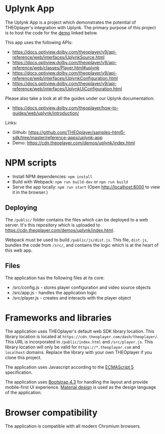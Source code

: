 # Uplynk App
The Uplynk App is a project which demonstrates the potential of THEOplayer's integration with Uplynk.
The primary purpose of this project is to host the code for the [demo](https://cdn.theoplayer.com/demos/uplynk/index.html) linked below.

This app uses the following APIs:
* https://docs.optiview.dolby.com/theoplayer/v9/api-reference/web/interfaces/UplynkSource.html
* https://docs.optiview.dolby.com/theoplayer/v9/api-reference/web/classes/Player.html#uplynk
* https://docs.optiview.dolby.com/theoplayer/v9/api-reference/web/interfaces/UplynkConfiguration.html
* https://docs.optiview.dolby.com/theoplayer/v9/api-reference/web/interfaces/UplynkUiConfiguration.html

Please also take a look at all the guides under our Uplynk documentation:
* https://docs.optiview.dolby.com/theoplayer/how-to-guides/web/uplynk/introduction/

Links:
* Github: https://github.com/THEOplayer/samples-html5-sdk/tree/master/reference-apps/uplynk-app
* Demo: https://cdn.theoplayer.com/demos/uplynk/index.html

# NPM scripts

- Install NPM dependencies: `npm install`
- Build with Webpack: `npm run build-dev` or `npn run build`
- Serve the app locally: `npm run start` (Open [http://localhost:8000](http://localhost:8000) to view it in the browser.)

## Deploying

The `/public/` folder contains the files which can be deployed to a web server. It's this repository which is uploaded to https://cdn.theoplayer.com/demos/uplynk/index.html.

Webpack must be used to build `/public/js/dist.js`. This file, `dist.js`, bundles the code from `/src/`, and contains the logic which is at the heart of this web app.

## Files

The application has the following files at its core:
- /src/config.js - stores player configuration and video source objects
- /src/app.js - handles the application logic
- /src/player.js - creates and interacts with the player object

# Frameworks and libraries
The application uses THEOplayer's default web SDK library location. This library location is located at `https://cdn.theoplayer.com/dash/theoplayer/`. 
This URL is incorporated in `/public/index.html` and `/src/player.js`. This library location will only be valid for `https://*.theoplayer.com` and `localhost` domains.
Replace the library with your own THEOplayer if you clone this project.

The application uses Javascript according to the [ECMAScript 5](https://www.w3schools.com/js/js_es5.asp) specification.

The application uses [Bootstrap 4.3](https://getbootstrap.com/docs/4.3/getting-started/introduction/) for handling the layout and provide mobile-first UI experience. [Material design](https://material.io/design/) is used as the design language of the application.

# Browser compatibility
The application is compatible with all modern Chromium browsers.
